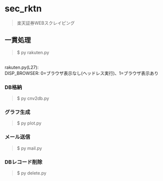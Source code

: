 # sec_rktn 
>楽天証券WEBスクレイピング

## 一貫処理  
>$ py rakuten.py<br>
<br>
rakuten.py(L27):<br>
DISP_BROWSER: 0=ブラウザ表示なし(ヘッドレス実行)、1=ブラウザ表示あり

### DB格納  
>$ py cnv2db.py  

### グラフ生成
>$ py plot.py  

### メール送信  
>$ py mail.py

### DBレコード削除  
>$ py delete.py
